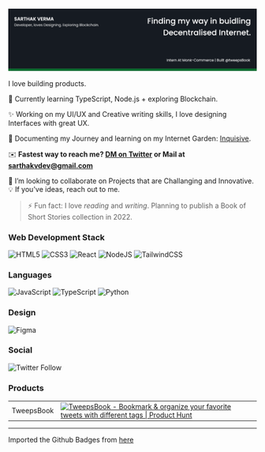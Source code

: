 ![Banner](./banner.png)

I love building products.

🌱 Currently learning TypeScript, Node.js + exploring Blockchain.

✨ Working on my UI/UX and Creative writing skills, I love designing Interfaces with great UX.

📒 Documenting my Journey and learning on my Internet Garden: [Inquisive](https://inquisitive.netlify.app).

✉️ <b>Fastest way to reach me? [DM on Twitter](https://twitter.com/srthkv) or Mail at sarthakvdev@gmail.com</b>

🤝 I’m looking to collaborate on Projects that are Challanging and Innovative.
   💡 If you've ideas, reach out to me.

> ⚡ Fun fact: I love *reading* and *writing*. Planning to publish a Book of Short Stories collection in 2022.

### Web Development Stack
<div style="display:inline-block">
    <img alt="HTML5" src="https://img.shields.io/badge/html5%20-%23E34F26.svg?&style=for-the-badge&logo=html5&logoColor=white"/>
    <img alt="CSS3" src="https://img.shields.io/badge/css3%20-%231572B6.svg?&style=for-the-badge&logo=css3&logoColor=white"/>
    <img alt="React" src="https://img.shields.io/badge/react%20-%2320232a.svg?&style=for-the-badge&logo=react&logoColor=%2361DAFB"/>
    <img alt="NodeJS" src="https://img.shields.io/badge/node.js%20-%2343853D.svg?&style=for-the-badge&logo=node.js&logoColor=white"/>
    <img alt="TailwindCSS" src="https://img.shields.io/badge/tailwindcss%20-%2338B2AC.svg?&style=for-the-badge&logo=tailwind-css&logoColor=white"/>
</div>

### Languages
<div style="display:inline-block">
    <img alt="JavaScript" src="https://img.shields.io/badge/javascript%20-%23323330.svg?&style=for-the-badge&logo=javascript&logoColor=%23F7DF1E"/>
    <img alt="TypeScript" src="https://img.shields.io/badge/typescript-%23007ACC.svg?style=for-the-badge&logo=typescript&logoColor=white"/>
    <img alt="Python" src="https://img.shields.io/badge/python%20-%2314354C.svg?&style=for-the-badge&logo=python&logoColor=white"/>
</div>

### Design
<img alt="Figma" src="https://img.shields.io/badge/figma%20-%23F24E1E.svg?&style=for-the-badge&logo=figma&logoColor=white"/>
            
### Social
![Twitter Follow](https://img.shields.io/twitter/follow/srthkv?label=Sarthak%20Verma&style=social)

### Products
<table>
    <tr>
        <td>TweepsBook</td>
        <td><a href="https://www.producthunt.com/posts/tweepsbook?utm_source=badge-featured&utm_medium=badge&utm_souce=badge-tweepsbook" target="_blank"><img src="https://api.producthunt.com/widgets/embed-image/v1/featured.svg?post_id=290169&theme=light" alt="TweepsBook - Bookmark & organize your favorite tweets with different tags | Product Hunt" style="width: 180; height: 45px;" width="180" height="45" /></a></td>
    </tr>
</table>


---
Imported the Github Badges from [here](https://github.com/Ileriayo/markdown-badges)
